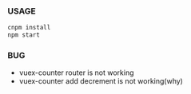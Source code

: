 ### USAGE
```bash
cnpm install
npm start
```

### BUG
* vuex-counter router is not working
* vuex-counter add decrement is not working(why)
